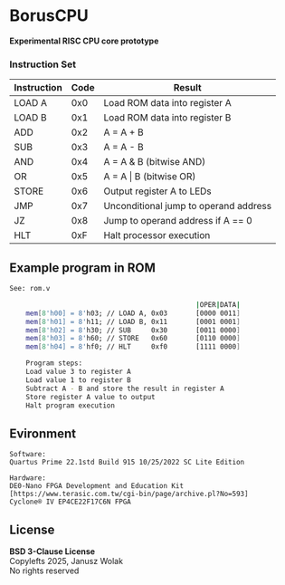 # BorusCPU
**Experimental RISC CPU core prototype**

### Instruction Set

| Instruction | Code | Result |
|-------------|------|--------|
| LOAD A      | 0x0  | Load ROM data into register A |
| LOAD B      | 0x1  | Load ROM data into register B |
| ADD         | 0x2  | A = A + B |
| SUB         | 0x3  | A = A - B |
| AND         | 0x4  | A = A & B (bitwise AND) |
| OR          | 0x5  | A = A \| B (bitwise OR) |
| STORE       | 0x6  | Output register A to LEDs |
| JMP         | 0x7  | Unconditional jump to operand address |
| JZ          | 0x8  | Jump to operand address if A == 0 |
| HLT         | 0xF  | Halt processor execution |

## Example program in ROM
```sh
See: rom.v

                                              |OPER|DATA|
    mem[8'h00] = 8'h03; // LOAD A, 0x03       [0000 0011]
    mem[8'h01] = 8'h11; // LOAD B, 0x11       [0001 0001]
    mem[8'h02] = 8'h30; // SUB     0x30       [0011 0000]
    mem[8'h03] = 8'h60; // STORE   0x60       [0110 0000]
    mem[8'h04] = 8'hf0; // HLT     0xf0       [1111 0000]

    Program steps: 
    Load value 3 to register A
    Load value 1 to register B
    Subtract A - B and store the result in register A
    Store register A value to output
    Halt program execution

```
## Evironment
```
Software:
Quartus Prime 22.1std Build 915 10/25/2022 SC Lite Edition

Hardware:
DE0-Nano FPGA Development and Education Kit [https://www.terasic.com.tw/cgi-bin/page/archive.pl?No=593]
Cyclone® IV EP4CE22F17C6N FPGA

```
## License

**BSD 3-Clause License**
<br/>Copylefts 2025, Janusz Wolak
<br/>No rights reserved
